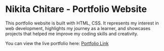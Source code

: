 # Nikita Chitare - Portfolio Website 

This portfolio website is built with HTML, CSS. 
It represents my interest in web development, highlights my journey as a learner, and showcases projects that helped me improve my coding skills and creativity.  

You can view the live portfolio here: [Portfolio Link](https://nikita-chitare-portfolio.netlify.app/)
